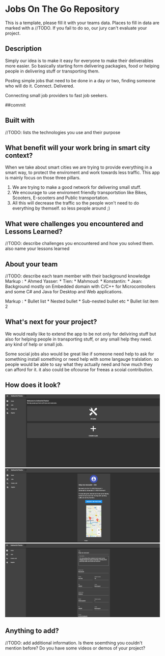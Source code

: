 # Jobs On The Go Repository
This is a template, please fill it with your teams data. Places to fill in data are marked with a //TODO. If you fail to do so, our jury can't evaluate your project. 

## Description 
Simply our idea is to make it easy for everyone to make their deliverables more easier. So basically starting form delivering packagies, food or helping people in delivering stuff or transporting them.

Posting simple jobs that need to be done in a day or two, finding someone who will do it. Connect. Delivered.

Connecting small job providers to fast job seekers.

##commit

## Built with
//TODO: lists the technologies you use and their purpose

## What benefit will your work bring in smart city context?

When we take about smart cities we are trying to provide everything in a smart way, to protect the enviroment and work towards less traffic. This app is mainly focus on those three pillars.
1) We are trying to make a good network for delivering small stuff.
2) We encourage to use enviroment friendly transportstion like Bikes, Scooters, E-scooters and Public transportation.
3) All this will decrease the traffic so the people won't need to do everything by themself. so less people around ;)

## What were challenges you encountered and Lessons Learned?
//TODO: describe challenges you encountered and how you solved them. also name your lessons learned

## About your team
//TODO: describe each team member with their background knowledge
 Markup : * Ahmed Yasser:
          * Tien:
          * Mahmoud:
          * Konstantin:
          * Jean: Background mostly on Embedded domain with C/C++ for Microcontrollers and some C# and Java for Desktop and Web applications. 


 Markup : * Bullet list
              * Nested bullet
                  * Sub-nested bullet etc
          * Bullet list item 2
## What's next for your project?

We would really like to extend the app to be not only for deliviring stuff but also for helping people in transporting stuff, or any small help they need. any kind of help or small job.

Some social jobs also would be great like if someone need help to ask for something install something or need help with some langauge tralslation. so people would be able to say what they actually need and how much they can afford for it. it also could be ofcourse for freeas a scoial contribution.
## How does it look?
![Main Page](/ScreenShots/3.png?raw=true "Main Page")
![Job Details](/ScreenShots/1.png?raw=true "Job Details")
![Add Job](/ScreenShots/2.png?raw=true "Add Job")

## Anything to add?
//TODO: add additional information. Is there soemthing you couldn't mention before? Do you have some videos or demos of your project?
